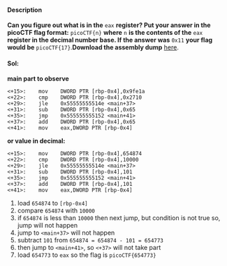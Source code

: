 
#### Description

**Can you figure out what is in the** `eax` **register? Put your answer in the picoCTF flag format:** `picoCTF{n}` **where** `n` **is the contents of the** `eax` **register in the decimal number base. If the answer was** `0x11` **your flag would be** `picoCTF{17}`.**Download the assembly dump** [here](https://artifacts.picoctf.net/c/511/disassembler-dump0_d.txt).

#### Sol:

**main part to observe**

```
<+15>:    mov    DWORD PTR [rbp-0x4],0x9fe1a
<+22>:    cmp    DWORD PTR [rbp-0x4],0x2710
<+29>:    jle    0x55555555514e <main+37>
<+31>:    sub    DWORD PTR [rbp-0x4],0x65
<+35>:    jmp    0x555555555152 <main+41>
<+37>:    add    DWORD PTR [rbp-0x4],0x65
<+41>:    mov    eax,DWORD PTR [rbp-0x4]
```

**or value in decimal:**

```
<+15>:    mov    DWORD PTR [rbp-0x4],654874
<+22>:    cmp    DWORD PTR [rbp-0x4],10000
<+29>:    jle    0x55555555514e <main+37>
<+31>:    sub    DWORD PTR [rbp-0x4],101
<+35>:    jmp    0x555555555152 <main+41>
<+37>:    add    DWORD PTR [rbp-0x4],101
<+41>:    mov    eax,DWORD PTR [rbp-0x4]
```

1. load `654874` to `[rbp-0x4]`
2. compare `654874` with `10000`
3. if `654874` is less than `10000` then next jump, but condition is not true so, jump will not happen
4. jump to `<main+37>` will not happen
5. subtract `101` from `654874 = 654874 - 101 = 654773`
6. then jump to `<main+41>`, so `<+37>` will not take part
7. load `654773` to `eax`
   so the flag is `picoCTF{654773}`
